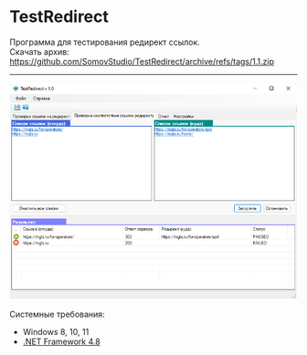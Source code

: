 # TestRedirect
Программа для тестирования редирект ссылок.
<br>
Скачать архив: https://github.com/SomovStudio/TestRedirect/archive/refs/tags/1.1.zip

<hr>

<p align="center">
  <img src="https://github.com/SomovStudio/somovstudio.github.io/blob/master/img/projects/test_redirect/test_redirect.png">
</p>

Системные требования: 
<br>
<ul>
	<li>Windows 8, 10, 11</li>
	<li><a href="https://dotnet.microsoft.com/download/dotnet-framework" target="_blank">.NET Framework 4.8</a></li>
	
</ul>